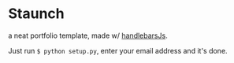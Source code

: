 # Staunch
a neat portfolio template, made w/ [handlebarsJs](https://github.com/wycats/handlebars.js/).

Just run `$ python setup.py`, enter your email address and it's done.
